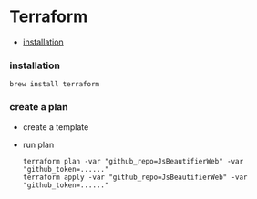 # Terraform

* [installation](#installation)

### installation

```
brew install terraform
```

### create a plan

* create a template
* run plan

  ```
  terraform plan -var "github_repo=JsBeautifierWeb" -var "github_token=......"
  terraform apply -var "github_repo=JsBeautifierWeb" -var "github_token=......"
  ```
